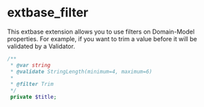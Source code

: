 extbase_filter
===================

This extbase extension allows you to use filters on Domain-Model properties. For example, if you want to trim a value before it will be validated by a Validator.

```php
/**
 * @var string
 * @validate StringLength(minimum=4, maximum=6)
 * 
 * @filter Trim
 */
 private $title;
```


